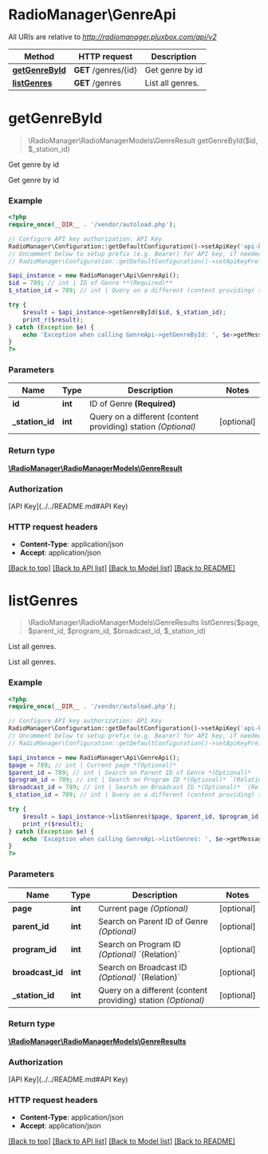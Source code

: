 # RadioManager\GenreApi

All URIs are relative to *http://radiomanager.pluxbox.com/api/v2*

Method | HTTP request | Description
------------- | ------------- | -------------
[**getGenreById**](GenreApi.md#getGenreById) | **GET** /genres/{id} | Get genre by id
[**listGenres**](GenreApi.md#listGenres) | **GET** /genres | List all genres.


# **getGenreById**
> \RadioManager\RadioManagerModels\GenreResult getGenreById($id, $_station_id)

Get genre by id

Get genre by id

### Example
```php
<?php
require_once(__DIR__ . '/vendor/autoload.php');

// Configure API key authorization: API Key
RadioManager\Configuration::getDefaultConfiguration()->setApiKey('api-key', 'YOUR_API_KEY');
// Uncomment below to setup prefix (e.g. Bearer) for API key, if needed
// RadioManager\Configuration::getDefaultConfiguration()->setApiKeyPrefix('api-key', 'Bearer');

$api_instance = new RadioManager\Api\GenreApi();
$id = 789; // int | ID of Genre **(Required)**
$_station_id = 789; // int | Query on a different (content providing) station *(Optional)*

try {
    $result = $api_instance->getGenreById($id, $_station_id);
    print_r($result);
} catch (Exception $e) {
    echo 'Exception when calling GenreApi->getGenreById: ', $e->getMessage(), PHP_EOL;
}
?>
```

### Parameters

Name | Type | Description  | Notes
------------- | ------------- | ------------- | -------------
 **id** | **int**| ID of Genre **(Required)** |
 **_station_id** | **int**| Query on a different (content providing) station *(Optional)* | [optional]

### Return type

[**\RadioManager\RadioManagerModels\GenreResult**](../Model/GenreResult.md)

### Authorization

[API Key](../../README.md#API Key)

### HTTP request headers

 - **Content-Type**: application/json
 - **Accept**: application/json

[[Back to top]](#) [[Back to API list]](../../README.md#documentation-for-api-endpoints) [[Back to Model list]](../../README.md#documentation-for-models) [[Back to README]](../../README.md)

# **listGenres**
> \RadioManager\RadioManagerModels\GenreResults listGenres($page, $parent_id, $program_id, $broadcast_id, $_station_id)

List all genres.

List all genres.

### Example
```php
<?php
require_once(__DIR__ . '/vendor/autoload.php');

// Configure API key authorization: API Key
RadioManager\Configuration::getDefaultConfiguration()->setApiKey('api-key', 'YOUR_API_KEY');
// Uncomment below to setup prefix (e.g. Bearer) for API key, if needed
// RadioManager\Configuration::getDefaultConfiguration()->setApiKeyPrefix('api-key', 'Bearer');

$api_instance = new RadioManager\Api\GenreApi();
$page = 789; // int | Current page *(Optional)*
$parent_id = 789; // int | Search on Parent ID of Genre *(Optional)*
$program_id = 789; // int | Search on Program ID *(Optional)* `(Relation)`
$broadcast_id = 789; // int | Search on Broadcast ID *(Optional)* `(Relation)`
$_station_id = 789; // int | Query on a different (content providing) station *(Optional)*

try {
    $result = $api_instance->listGenres($page, $parent_id, $program_id, $broadcast_id, $_station_id);
    print_r($result);
} catch (Exception $e) {
    echo 'Exception when calling GenreApi->listGenres: ', $e->getMessage(), PHP_EOL;
}
?>
```

### Parameters

Name | Type | Description  | Notes
------------- | ------------- | ------------- | -------------
 **page** | **int**| Current page *(Optional)* | [optional]
 **parent_id** | **int**| Search on Parent ID of Genre *(Optional)* | [optional]
 **program_id** | **int**| Search on Program ID *(Optional)* &#x60;(Relation)&#x60; | [optional]
 **broadcast_id** | **int**| Search on Broadcast ID *(Optional)* &#x60;(Relation)&#x60; | [optional]
 **_station_id** | **int**| Query on a different (content providing) station *(Optional)* | [optional]

### Return type

[**\RadioManager\RadioManagerModels\GenreResults**](../Model/GenreResults.md)

### Authorization

[API Key](../../README.md#API Key)

### HTTP request headers

 - **Content-Type**: application/json
 - **Accept**: application/json

[[Back to top]](#) [[Back to API list]](../../README.md#documentation-for-api-endpoints) [[Back to Model list]](../../README.md#documentation-for-models) [[Back to README]](../../README.md)

